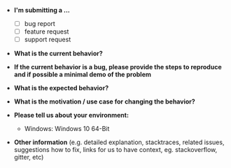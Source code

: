 * **I'm submitting a ...**
  - [ ] bug report
  - [ ] feature request
  - [ ] support request

* **What is the current behavior?**



* **If the current behavior is a bug, please provide the steps to reproduce and if possible a minimal demo of the problem**

* **What is the expected behavior?**



* **What is the motivation / use case for changing the behavior?**



* **Please tell us about your environment:**
  
  - Windows: Windows 10 64-Bit

* **Other information** (e.g. detailed explanation, stacktraces, related issues, suggestions how to fix, links for us to have context, eg. stackoverflow, gitter, etc)
